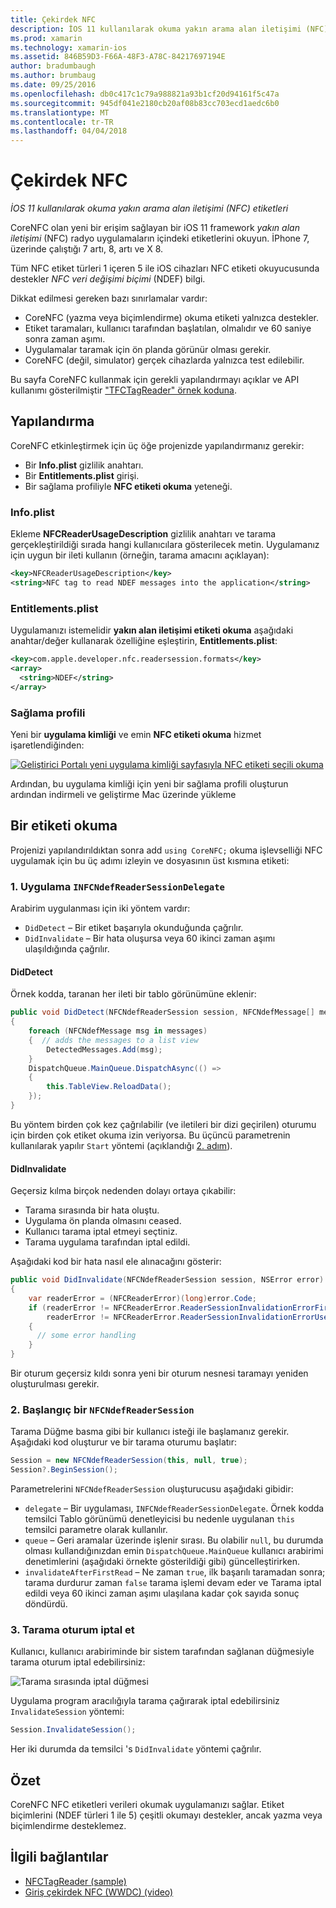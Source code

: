 ```yaml
---
title: Çekirdek NFC
description: İOS 11 kullanılarak okuma yakın arama alan iletişimi (NFC) etiketleri
ms.prod: xamarin
ms.technology: xamarin-ios
ms.assetid: 846B59D3-F66A-48F3-A78C-84217697194E
author: bradumbaugh
ms.author: brumbaug
ms.date: 09/25/2016
ms.openlocfilehash: db0c417c1c79a988821a93b1cf20d94161f5c47a
ms.sourcegitcommit: 945df041e2180cb20af08b83cc703ecd1aedc6b0
ms.translationtype: MT
ms.contentlocale: tr-TR
ms.lasthandoff: 04/04/2018
---
```

# <a name="core-nfc"></a>Çekirdek NFC

_İOS 11 kullanılarak okuma yakın arama alan iletişimi (NFC) etiketleri_

CoreNFC olan yeni bir erişim sağlayan bir iOS 11 framework _yakın alan iletişimi_ (NFC) radyo uygulamaların içindeki etiketlerini okuyun. İPhone 7, üzerinde çalıştığı 7 artı, 8, artı ve X 8.

Tüm NFC etiket türleri 1 içeren 5 ile iOS cihazları NFC etiketi okuyucusunda destekler _NFC veri değişimi biçimi_ (NDEF) bilgi.

Dikkat edilmesi gereken bazı sınırlamalar vardır:

- CoreNFC (yazma veya biçimlendirme) okuma etiketi yalnızca destekler.
- Etiket taramaları, kullanıcı tarafından başlatılan, olmalıdır ve 60 saniye sonra zaman aşımı.
- Uygulamalar taramak için ön planda görünür olması gerekir.
- CoreNFC (değil, simulator) gerçek cihazlarda yalnızca test edilebilir.

Bu sayfa CoreNFC kullanmak için gerekli yapılandırmayı açıklar ve API kullanımı gösterilmiştir ["TFCTagReader" örnek koduna](https://developer.xamarin.com/samples/monotouch/ios11/NFCTagReader/).

## <a name="configuration"></a>Yapılandırma

CoreNFC etkinleştirmek için üç öğe projenizde yapılandırmanız gerekir:

- Bir **Info.plist** gizlilik anahtarı.
- Bir **Entitlements.plist** girişi.
- Bir sağlama profiliyle **NFC etiketi okuma** yeteneği.

### <a name="infoplist"></a>Info.plist

Ekleme **NFCReaderUsageDescription** gizlilik anahtarı ve tarama gerçekleştirildiği sırada hangi kullanıcılara gösterilecek metin. Uygulamanız için uygun bir ileti kullanın (örneğin, tarama amacını açıklayan):

```xml
<key>NFCReaderUsageDescription</key>
<string>NFC tag to read NDEF messages into the application</string>
```

### <a name="entitlementsplist"></a>Entitlements.plist

Uygulamanızı istemelidir **yakın alan iletişimi etiketi okuma** aşağıdaki anahtar/değer kullanarak özelliğine eşleştirin, **Entitlements.plist**:

```xml
<key>com.apple.developer.nfc.readersession.formats</key>
<array>
  <string>NDEF</string>
</array>
```

### <a name="provisioning-profile"></a>Sağlama profili

Yeni bir **uygulama kimliği** ve emin **NFC etiketi okuma** hizmet işaretlendiğinden:

[![Geliştirici Portalı yeni uygulama kimliği sayfasıyla NFC etiketi seçili okuma](corenfc-images/app-services-nfc-sml.png)](corenfc-images/app-services-nfc.png#lightbox)

Ardından, bu uygulama kimliği için yeni bir sağlama profili oluşturun ardından indirmeli ve geliştirme Mac üzerinde yükleme

## <a name="reading-a-tag"></a>Bir etiketi okuma

Projenizi yapılandırıldıktan sonra add `using CoreNFC;` okuma işlevselliği NFC uygulamak için bu üç adımı izleyin ve dosyasının üst kısmına etiketi:

### <a name="1-implement-infcndefreadersessiondelegate"></a>1. Uygulama `INFCNdefReaderSessionDelegate`

Arabirim uygulanması için iki yöntem vardır:

- `DidDetect` – Bir etiket başarıyla okunduğunda çağrılır.
- `DidInvalidate` – Bir hata oluşursa veya 60 ikinci zaman aşımı ulaşıldığında çağrılır.

#### <a name="diddetect"></a>DidDetect

Örnek kodda, taranan her ileti bir tablo görünümüne eklenir:

```csharp
public void DidDetect(NFCNdefReaderSession session, NFCNdefMessage[] messages)
{
    foreach (NFCNdefMessage msg in messages)
    {  // adds the messages to a list view
        DetectedMessages.Add(msg);
    }
    DispatchQueue.MainQueue.DispatchAsync(() =>
    {
        this.TableView.ReloadData();
    });
}
```

Bu yöntem birden çok kez çağrılabilir (ve iletileri bir dizi geçirilen) oturumu için birden çok etiket okuma izin veriyorsa. Bu üçüncü parametrenin kullanılarak yapılır `Start` yöntemi (açıklandığı [2. adım](#step2)).

#### <a name="didinvalidate"></a>DidInvalidate

Geçersiz kılma birçok nedenden dolayı ortaya çıkabilir:

- Tarama sırasında bir hata oluştu.
- Uygulama ön planda olmasını ceased.
- Kullanıcı tarama iptal etmeyi seçtiniz.
- Tarama uygulama tarafından iptal edildi.

Aşağıdaki kod bir hata nasıl ele alınacağını gösterir:

```csharp
public void DidInvalidate(NFCNdefReaderSession session, NSError error)
{
    var readerError = (NFCReaderError)(long)error.Code;
    if (readerError != NFCReaderError.ReaderSessionInvalidationErrorFirstNDEFTagRead &&
        readerError != NFCReaderError.ReaderSessionInvalidationErrorUserCanceled)
    {
      // some error handling
    }
}
```

Bir oturum geçersiz kıldı sonra yeni bir oturum nesnesi taramayı yeniden oluşturulması gerekir.

<a name="step2" />

### <a name="2-start-an-nfcndefreadersession"></a>2. Başlangıç bir `NFCNdefReaderSession`

Tarama Düğme basma gibi bir kullanıcı isteği ile başlamanız gerekir.
Aşağıdaki kod oluşturur ve bir tarama oturumu başlatır:

```csharp
Session = new NFCNdefReaderSession(this, null, true);
Session?.BeginSession();
```

Parametrelerini `NFCNdefReaderSession` oluşturucusu aşağıdaki gibidir:

- `delegate` – Bir uygulaması, `INFCNdefReaderSessionDelegate`. Örnek kodda temsilci Tablo görünümü denetleyicisi bu nedenle uygulanan `this` temsilci parametre olarak kullanılır.
- `queue` – Geri aramalar üzerinde işlenir sırası. Bu olabilir `null`, bu durumda olması kullandığınızdan emin `DispatchQueue.MainQueue` kullanıcı arabirimi denetimlerini (aşağıdaki örnekte gösterildiği gibi) güncelleştirirken.
- `invalidateAfterFirstRead` – Ne zaman `true`, ilk başarılı taramadan sonra; tarama durdurur zaman `false` tarama işlemi devam eder ve Tarama iptal edildi veya 60 ikinci zaman aşımı ulaşılana kadar çok sayıda sonuç döndürdü.


### <a name="3-cancel-the-scanning-session"></a>3. Tarama oturum iptal et

Kullanıcı, kullanıcı arabiriminde bir sistem tarafından sağlanan düğmesiyle tarama oturum iptal edebilirsiniz:

![Tarama sırasında iptal düğmesi](corenfc-images/scan-cancel-sml.png)

Uygulama program aracılığıyla tarama çağırarak iptal edebilirsiniz `InvalidateSession` yöntemi:

```csharp
Session.InvalidateSession();
```

Her iki durumda da temsilci 's `DidInvalidate` yöntemi çağrılır.

## <a name="summary"></a>Özet

CoreNFC NFC etiketleri verileri okumak uygulamanızı sağlar. Etiket biçimlerini (NDEF türleri 1 ile 5) çeşitli okumayı destekler, ancak yazma veya biçimlendirme desteklemez.


## <a name="related-links"></a>İlgili bağlantılar

- [NFCTagReader (sample)](https://developer.xamarin.com/samples/monotouch/ios11/NFCTagReader/)
- [Giriş çekirdek NFC (WWDC) (video)](https://developer.apple.com/videos/play/wwdc2017/718/)
